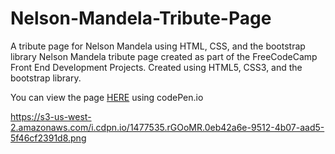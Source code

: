 # Nelson-Mandela-Tribute-Page
A tribute page for Nelson Mandela using HTML, CSS, and the bootstrap library
Nelson Mandela tribute page created as part of the FreeCodeCamp Front End Development Projects. Created using HTML5, CSS3, and the bootstrap library. 

You can view the page [HERE](https://codepen.io/MohdABadawi/full/rGOoMR/) using codePen.io

https://s3-us-west-2.amazonaws.com/i.cdpn.io/1477535.rGOoMR.0eb42a6e-9512-4b07-aad5-5f46cf2391d8.png

